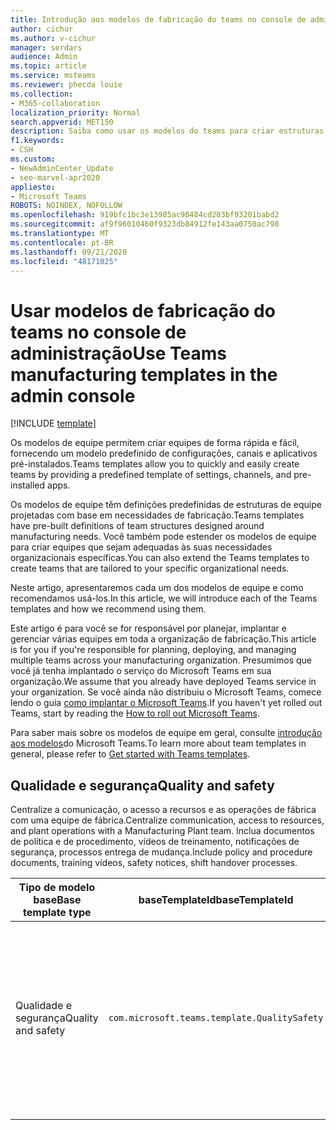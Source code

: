 ```yaml
---
title: Introdução aos modelos de fabricação do teams no console de administração
author: cichur
ms.author: v-cichur
manager: serdars
audience: Admin
ms.topic: article
ms.service: msteams
ms.reviewer: phecda louie
ms.collection:
- M365-collaboration
localization_priority: Normal
search.appverid: MET150
description: Saiba como usar os modelos do teams para criar estruturas de equipe projetadas para as necessidades de fabricação fornecendo configurações, canais e aplicativos pré-instalados predefinidos usando o console de administração.
f1.keywords:
- CSH
ms.custom:
- NewAdminCenter_Update
- seo-marvel-apr2020
appliesto:
- Microsoft Teams
ROBOTS: NOINDEX, NOFOLLOW
ms.openlocfilehash: 919bfc1bc3e13985ac90484cd203bf93201babd2
ms.sourcegitcommit: af9f96010460f9323db84912fe143aa0750ac798
ms.translationtype: MT
ms.contentlocale: pt-BR
ms.lasthandoff: 09/21/2020
ms.locfileid: "48171025"
---
```

# <a name="use-teams-manufacturing-templates-in-the-admin-console"></a><span data-ttu-id="6e5b5-103">Usar modelos de fabricação do teams no console de administração</span><span class="sxs-lookup"><span data-stu-id="6e5b5-103">Use Teams manufacturing templates in the admin console</span></span>

[!INCLUDE [template](includes/preview-feature.md)]

<span data-ttu-id="6e5b5-104">Os modelos de equipe permitem criar equipes de forma rápida e fácil, fornecendo um modelo predefinido de configurações, canais e aplicativos pré-instalados.</span><span class="sxs-lookup"><span data-stu-id="6e5b5-104">Teams templates allow you to quickly and easily create teams by providing a predefined template of settings, channels, and pre-installed apps.</span></span>

<span data-ttu-id="6e5b5-105">Os modelos de equipe têm definições predefinidas de estruturas de equipe projetadas com base em necessidades de fabricação.</span><span class="sxs-lookup"><span data-stu-id="6e5b5-105">Teams templates have pre-built definitions of team structures designed around manufacturing needs.</span></span> <span data-ttu-id="6e5b5-106">Você também pode estender os modelos de equipe para criar equipes que sejam adequadas às suas necessidades organizacionais específicas.</span><span class="sxs-lookup"><span data-stu-id="6e5b5-106">You can also extend the Teams templates to create teams that are tailored to your specific organizational needs.</span></span>

<span data-ttu-id="6e5b5-107">Neste artigo, apresentaremos cada um dos modelos de equipe e como recomendamos usá-los.</span><span class="sxs-lookup"><span data-stu-id="6e5b5-107">In this article, we will introduce each of the Teams templates and how we recommend using them.</span></span>

<span data-ttu-id="6e5b5-108">Este artigo é para você se for responsável por planejar, implantar e gerenciar várias equipes em toda a organização de fabricação.</span><span class="sxs-lookup"><span data-stu-id="6e5b5-108">This article is for you if you're responsible for planning, deploying, and managing multiple teams across your manufacturing organization.</span></span> <span data-ttu-id="6e5b5-109">Presumimos que você já tenha implantado o serviço do Microsoft Teams em sua organização.</span><span class="sxs-lookup"><span data-stu-id="6e5b5-109">We assume that you already have deployed Teams service in your organization.</span></span> <span data-ttu-id="6e5b5-110">Se você ainda não distribuiu o Microsoft Teams, comece lendo o guia [como implantar o Microsoft Teams](How-to-roll-out-teams.md).</span><span class="sxs-lookup"><span data-stu-id="6e5b5-110">If you haven't yet rolled out Teams, start by reading the [How to roll out Microsoft Teams](How-to-roll-out-teams.md).</span></span>

<span data-ttu-id="6e5b5-111">Para saber mais sobre os modelos de equipe em geral, consulte [introdução aos modelos](get-started-with-teams-templates-in-the-admin-console.md)do Microsoft Teams.</span><span class="sxs-lookup"><span data-stu-id="6e5b5-111">To learn more about team templates in general, please refer to [Get started with Teams templates](get-started-with-teams-templates-in-the-admin-console.md).</span></span>

## <a name="quality-and-safety"></a><span data-ttu-id="6e5b5-112">Qualidade e segurança</span><span class="sxs-lookup"><span data-stu-id="6e5b5-112">Quality and safety</span></span>

<span data-ttu-id="6e5b5-113">Centralize a comunicação, o acesso a recursos e as operações de fábrica com uma equipe de fábrica.</span><span class="sxs-lookup"><span data-stu-id="6e5b5-113">Centralize communication, access to resources, and plant operations with a Manufacturing Plant team.</span></span> <span data-ttu-id="6e5b5-114">Inclua documentos de política e de procedimento, vídeos de treinamento, notificações de segurança, processos entrega de mudança.</span><span class="sxs-lookup"><span data-stu-id="6e5b5-114">Include policy and procedure documents, training videos, safety notices, shift handover processes.</span></span>

| <span data-ttu-id="6e5b5-115">Tipo de modelo base</span><span class="sxs-lookup"><span data-stu-id="6e5b5-115">Base template type</span></span>|<span data-ttu-id="6e5b5-116">baseTemplateId</span><span class="sxs-lookup"><span data-stu-id="6e5b5-116">baseTemplateId</span></span> | <span data-ttu-id="6e5b5-117">Propriedades que vêm com este modelo base</span><span class="sxs-lookup"><span data-stu-id="6e5b5-117">Properties that come with this base template</span></span> |
| ------------------|-- |----------------------------------------------------- |
|<span data-ttu-id="6e5b5-118">Qualidade e segurança</span><span class="sxs-lookup"><span data-stu-id="6e5b5-118">Quality and safety</span></span>|`com.microsoft.teams.template.QualitySafety` |<span data-ttu-id="6e5b5-119">Canais</span><span class="sxs-lookup"><span data-stu-id="6e5b5-119">Channels:</span></span> <ul><li><span data-ttu-id="6e5b5-120">Geral</span><span class="sxs-lookup"><span data-stu-id="6e5b5-120">General</span></span><li><span data-ttu-id="6e5b5-121">Comunicados</span><span class="sxs-lookup"><span data-stu-id="6e5b5-121">Announcements</span></span></li><li><span data-ttu-id="6e5b5-122">Linha 1</span><span class="sxs-lookup"><span data-stu-id="6e5b5-122">Line 1</span></span></li><li><span data-ttu-id="6e5b5-123">Linha 2</span><span class="sxs-lookup"><span data-stu-id="6e5b5-123">Line 2</span></span></li><li><span data-ttu-id="6e5b5-124">Linha 3</span><span class="sxs-lookup"><span data-stu-id="6e5b5-124">Line 3</span></span></li><li><span data-ttu-id="6e5b5-125">Segurança</span><span class="sxs-lookup"><span data-stu-id="6e5b5-125">Safety</span></span></li><li><span data-ttu-id="6e5b5-126">Treinamento</span><span class="sxs-lookup"><span data-stu-id="6e5b5-126">Training</span></span></li><li><span data-ttu-id="6e5b5-127">Manutenção</span><span class="sxs-lookup"><span data-stu-id="6e5b5-127">Maintenance</span></span></li><li><span data-ttu-id="6e5b5-128">Coisas divertidas</span><span class="sxs-lookup"><span data-stu-id="6e5b5-128">Fun stuff</span></span></li></ul> <span data-ttu-id="6e5b5-129">Aplicativo</span><span class="sxs-lookup"><span data-stu-id="6e5b5-129">Apps:</span></span> <ul><li><span data-ttu-id="6e5b5-130">Wiki</span><span class="sxs-lookup"><span data-stu-id="6e5b5-130">Wiki</span></span></li></ul>|
||||
